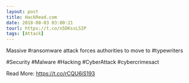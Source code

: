 ```yaml
---
layout: post
title: HackRead.com
date: 2018-08-03 03:00:21
tourl: https://t.co/n5DKssLSIP
tags: [Attack]
---
```

Massive #ransomware attack forces authorities to move to #typewriters

#Security #Malware #Hacking #CyberAttack #cybercrimesact 

Read More: https://t.co/rCQU6iS193